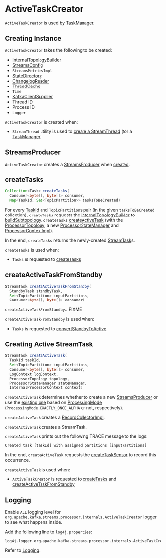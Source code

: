 # ActiveTaskCreator

`ActiveTaskCreator` is used by [TaskManager](TaskManager.md#activeTaskCreator).

## Creating Instance

`ActiveTaskCreator` takes the following to be created:

* <span id="builder"> [InternalTopologyBuilder](InternalTopologyBuilder.md)
* <span id="config"> [StreamsConfig](StreamsConfig.md)
* <span id="streamsMetrics"> `StreamsMetricsImpl`
* <span id="stateDirectory"> [StateDirectory](StateDirectory.md)
* <span id="storeChangelogReader"> [ChangelogReader](ChangelogReader.md)
* <span id="cache"> [ThreadCache](state/ThreadCache.md)
* <span id="time"> `Time`
* <span id="clientSupplier"> [KafkaClientSupplier](KafkaClientSupplier.md)
* <span id="threadId"> Thread ID
* <span id="processId"> Process ID
* <span id="log"> `Logger`

`ActiveTaskCreator` is created when:

* `StreamThread` utility is used to [create a StreamThread](StreamThread.md#create) (for a [TaskManager](TaskManager.md#activeTaskCreator))

## <span id="threadProducer"> StreamsProducer

`ActiveTaskCreator` creates a [StreamsProducer](StreamsProducer.md) when [created](#creating-instance).

## <span id="createTasks"> createTasks

```java
Collection<Task> createTasks(
  Consumer<byte[], byte[]> consumer,
  Map<TaskId, Set<TopicPartition>> tasksToBeCreated)
```

For every [TaskId](TaskId.md) and `TopicPartition`s pair (in the given `tasksToBeCreated` collection), `createTasks` requests the [InternalTopologyBuilder](#builder) to [buildSubtopology](InternalTopologyBuilder.md#buildSubtopology). `createTasks` [createActiveTask](#createActiveTask) (with the [ProcessorTopology](processor/ProcessorTopology.md), a new [ProcessorStateManager](ProcessorStateManager.md) and [ProcessorContextImpl](processor/ProcessorContextImpl.md)).

In the end, `createTasks` returns the newly-created [StreamTask](StreamTask.md)s.

`createTasks` is used when:

* `Tasks` is requested to [createTasks](Tasks.md#createTasks)

## <span id="createActiveTaskFromStandby"> createActiveTaskFromStandby

```java
StreamTask createActiveTaskFromStandby(
  StandbyTask standbyTask,
  Set<TopicPartition> inputPartitions,
  Consumer<byte[], byte[]> consumer)
```

`createActiveTaskFromStandby`...FIXME

`createActiveTaskFromStandby` is used when:

* `Tasks` is requested to [convertStandbyToActive](Tasks.md#convertStandbyToActive)

## <span id="createActiveTask"> Creating Active StreamTask

```java
StreamTask createActiveTask(
  TaskId taskId,
  Set<TopicPartition> inputPartitions,
  Consumer<byte[], byte[]> consumer,
  LogContext logContext,
  ProcessorTopology topology,
  ProcessorStateManager stateManager,
  InternalProcessorContext context)
```

`createActiveTask` determines whether to create a new [StreamsProducer](StreamsProducer.md) or use the [existing one](#threadProducer) based on [ProcessingMode](#processingMode) (`ProcessingMode.EXACTLY_ONCE_ALPHA` or not, respectively).

`createActiveTask` creates a [RecordCollectorImpl](RecordCollectorImpl.md).

`createActiveTask` creates a [StreamTask](StreamTask.md).

`createActiveTask` prints out the following TRACE message to the logs:

```text
Created task [taskId] with assigned partitions [inputPartitions]
```

In the end, `createActiveTask` requests the [createTaskSensor](#createTaskSensor) to record this occurrence.

`createActiveTask` is used when:

* `ActiveTaskCreator` is requested to [createTasks](#createTasks) and [createActiveTaskFromStandby](#createActiveTaskFromStandby)

## Logging

Enable `ALL` logging level for `org.apache.kafka.streams.processor.internals.ActiveTaskCreator` logger to see what happens inside.

Add the following line to `log4j.properties`:

```text
log4j.logger.org.apache.kafka.streams.processor.internals.ActiveTaskCreator=ALL
```

Refer to [Logging](logging.md).
